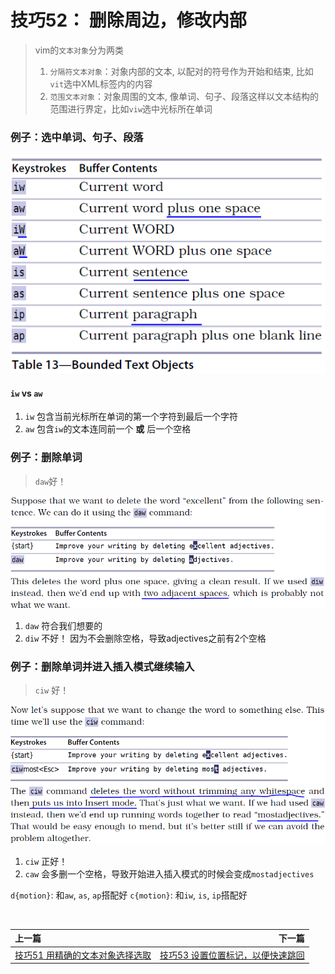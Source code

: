 # 技巧52： 删除周边，修改内部

> vim的`文本对象`分为两类
> 1. `分隔符文本对象`：对象内部的文本, 以配对的符号作为开始和结束, 比如`vit`选中XML标签内的内容
> 2. `范围文本对象`：对象周围的文本, 像单词、句子、段落这样以文本结构的范围进行界定，比如`viw`选中光标所在单词

### 例子：选中单词、句子、段落

![tip52_1](../../images/tip52_1.png)  

#### `iw` vs `aw`

1. `iw` 包含当前光标所在单词的第一个字符到最后一个字符
2. `aw` 包含`iw`的文本连同前一个 **或** 后一个空格

### 例子：删除单词
> `daw`好！

![tip52_2](../../images/tip52_2.png)  

1. `daw` 符合我们想要的
2. `diw` 不好！ 因为不会删除空格，导致adjectives之前有2个空格

### 例子：删除单词并进入插入模式继续输入
> `ciw` 好！

![tip52_3](../../images/tip52_3.png)  

1. `ciw` 正好！
2. `caw` 会多删一个空格，导致开始进入插入模式的时候会变成`mostadjectives`




`d{motion}`: 和`aw`, `as`, `ap`搭配好
`c{motion}`: 和`iw`, `is`, `ip`搭配好

<br>  

|上一篇|下一篇|
|:---|---:|
|[技巧51 用精确的文本对象选择选取](tip51.md)|[技巧53 设置位置标记，以便快速跳回](tip53.md)|
